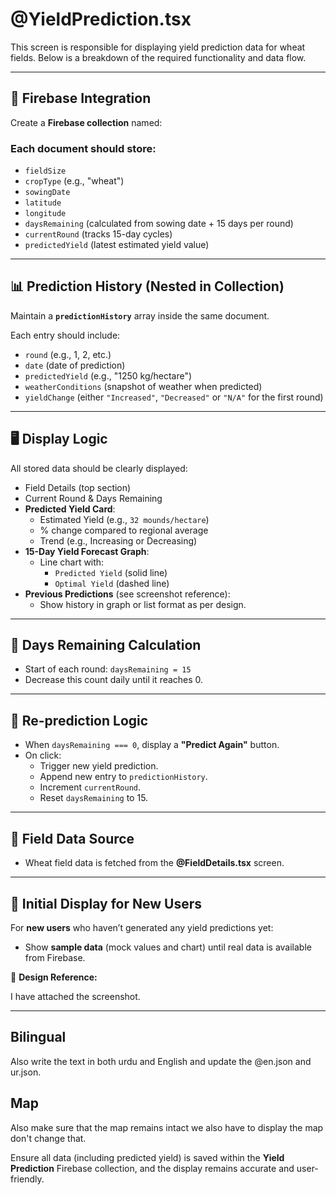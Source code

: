 # @YieldPrediction.tsx

This screen is responsible for displaying yield prediction data for wheat fields. Below is a breakdown of the required functionality and data flow.

---

## 🔗 Firebase Integration

Create a **Firebase collection** named:


### Each document should store:

- `fieldSize`  
- `cropType` (e.g., "wheat")  
- `sowingDate`  
- `latitude`  
- `longitude`  
- `daysRemaining` (calculated from sowing date + 15 days per round)  
- `currentRound` (tracks 15-day cycles)  
- `predictedYield` (latest estimated yield value)

---

## 📊 Prediction History (Nested in Collection)

Maintain a **`predictionHistory`** array inside the same document.

Each entry should include:

- `round` (e.g., 1, 2, etc.)  
- `date` (date of prediction)  
- `predictedYield` (e.g., "1250 kg/hectare")  
- `weatherConditions` (snapshot of weather when predicted)  
- `yieldChange` (either `"Increased"`, `"Decreased"` or `"N/A"` for the first round)

---

## 🖥️ Display Logic

All stored data should be clearly displayed:

- Field Details (top section)
- Current Round & Days Remaining
- **Predicted Yield Card**:
  - Estimated Yield (e.g., `32 mounds/hectare`)
  - % change compared to regional average
  - Trend (e.g., Increasing or Decreasing)
- **15-Day Yield Forecast Graph**:
  - Line chart with:
    - `Predicted Yield` (solid line)
    - `Optimal Yield` (dashed line)
- **Previous Predictions** (see screenshot reference):
  - Show history in graph or list format as per design.

---

## 📆 Days Remaining Calculation

- Start of each round: `daysRemaining = 15`
- Decrease this count daily until it reaches 0.

---

## 🔁 Re-prediction Logic

- When `daysRemaining === 0`, display a **"Predict Again"** button.
- On click:
  - Trigger new yield prediction.
  - Append new entry to `predictionHistory`.
  - Increment `currentRound`.
  - Reset `daysRemaining` to 15.

---

## 🌾 Field Data Source

- Wheat field data is fetched from the **@FieldDetails.tsx** screen.

---

## 🧪 Initial Display for New Users

For **new users** who haven’t generated any yield predictions yet:

- Show **sample data** (mock values and chart) until real data is available from Firebase.

📸 **Design Reference:**

I have attached the screenshot.

---


## Bilingual

Also write the text in both urdu and English and update the @en.json and ur.json.

## Map

Also make sure that the map remains intact we also have to display the map don't change that.


Ensure all data (including predicted yield) is saved within the **Yield Prediction** Firebase collection, and the display remains accurate and user-friendly.

